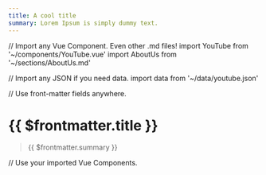 ```yaml
---
title: A cool title
summary: Lorem Ipsum is simply dummy text.
---
```

// Import any Vue Component. Even other .md files!
import YouTube from '~/components/YouTube.vue'
import AboutUs from '~/sections/AboutUs.md'

// Import any JSON if you need data.
import data from '~/data/youtube.json'

// Use front-matter fields anywhere.
# {{ $frontmatter.title }}
> {{ $frontmatter.summary }}

// Use your imported Vue Components.
<!-- <YouTube :id="data.id" />
<AboutUs /> -->